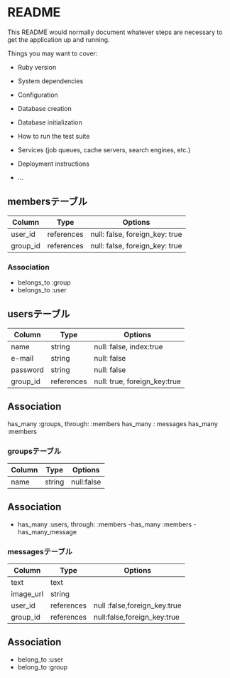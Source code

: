 # README

This README would normally document whatever steps are necessary to get the
application up and running.

Things you may want to cover:

* Ruby version

* System dependencies

* Configuration

* Database creation

* Database initialization

* How to run the test suite

* Services (job queues, cache servers, search engines, etc.)

* Deployment instructions

* ...

## membersテーブル

|Column|Type|Options|
|------|----|-------|
|user_id|references|null: false, foreign_key: true|
|group_id|references|null: false, foreign_key: true|

### Association
- belongs_to :group
- belongs_to :user


## usersテーブル
|Column|Type|Options|
|------|----|-------|
|name|string|null: false, index:true|
|e-mail|string|null: false|
|password|string|null: false|
|group_id|references|null: true, foreign_key:true|

## Association
has_many :groups, through: :members
has_many : messages
has_many :members


### groupsテーブル
|Column|Type|Options|
|------|----|-------|
|name|string|null:false|


## Association
- has_many :users, through: :members
-has_many :members
-has_many_message


### messagesテーブル
|Column|Type|Options|
|------|----|-------|
|text|text|
|image_url|string|
|user_id|references|null :false,foreign_key:true|
|group_id|references|null:false,foreign_key:true|

## Association
- belong_to :user
- belong_to :group


